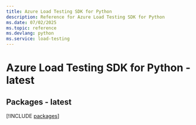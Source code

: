 ```yaml
---
title: Azure Load Testing SDK for Python
description: Reference for Azure Load Testing SDK for Python
ms.date: 07/02/2025
ms.topic: reference
ms.devlang: python
ms.service: load-testing
---
```

# Azure Load Testing SDK for Python - latest

## Packages - latest
[!INCLUDE [packages](load-testing-index.md)]